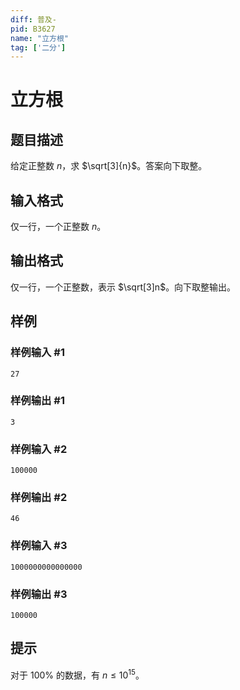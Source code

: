 ```yaml
---
diff: 普及-
pid: B3627
name: "立方根"
tag: ['二分']
---
```

# 立方根
## 题目描述

给定正整数 $n$，求 $\sqrt[3]{n}$。答案向下取整。
## 输入格式

仅一行，一个正整数 $n$。
## 输出格式

仅一行，一个正整数，表示 $\sqrt[3]n$。向下取整输出。
## 样例

### 样例输入 #1
```
27
```
### 样例输出 #1
```
3
```
### 样例输入 #2
```
100000
```
### 样例输出 #2
```
46
```
### 样例输入 #3
```
1000000000000000
```
### 样例输出 #3
```
100000
```
## 提示

对于 $100\%$ 的数据，有 $n\leq 10^{15}$。


